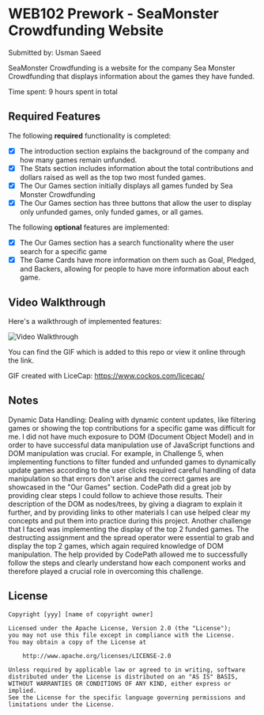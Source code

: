 # WEB102 Prework - SeaMonster Crowdfunding Website

Submitted by: Usman Saeed

SeaMonster Crowdfunding is a website for the company Sea Monster Crowdfunding that displays information about the games they have funded.

Time spent: 9 hours spent in total

## Required Features

The following **required** functionality is completed:

* [x] The introduction section explains the background of the company and how many games remain unfunded.
* [x] The Stats section includes information about the total contributions and dollars raised as well as the top two most funded games.
* [x] The Our Games section initially displays all games funded by Sea Monster Crowdfunding
* [x] The Our Games section has three buttons that allow the user to display only unfunded games, only funded games, or all games.

The following **optional** features are implemented:

* [x] The Our Games section has a search functionality where the user search for a specific game
* [x] The Game Cards have more information on them such as Goal, Pledged, and Backers, allowing for people to have more information about each game.

## Video Walkthrough

Here's a walkthrough of implemented features:

<img src='https://imgur.com/JgEwJa9.gif' title='Video Walkthrough' width='' alt='Video Walkthrough' />

You can find the GIF which is added to this repo or view it online through the link.

GIF created with LiceCap: https://www.cockos.com/licecap/

## Notes

Dynamic Data Handling: Dealing with dynamic content updates, like filtering games or showing the top contributions for a specific game was difficult for me. I did not have much exposure to DOM (Document Object Model) and in order to have successful data manipulation use of JavaScript functions and DOM manipulation was crucial. For example, in Challenge 5, when implementing functions to filter funded and unfunded games to dynamically update games according to the user clicks required careful handling of data manipulation so that errors don't arise and the correct games are showcased in the "Our Games" section. CodePath did a great job by providing clear steps I could follow to achieve those results. Their description of the DOM as nodes/trees, by giving a diagram to explain it further, and by providing links to other materials I can use helped clear my concepts and put them into practice during this project. Another challenge that I faced was implementing the display of the top 2 funded games. The destructing assignment and the spread operator were essential to grab and display the top 2 games, which again required knowledge of DOM manipulation. The help provided by CodePath allowed me to successfully follow the steps and clearly understand how each component works and therefore played a crucial role in overcoming this challenge.

## License

    Copyright [yyy] [name of copyright owner]

    Licensed under the Apache License, Version 2.0 (the "License");
    you may not use this file except in compliance with the License.
    You may obtain a copy of the License at

        http://www.apache.org/licenses/LICENSE-2.0

    Unless required by applicable law or agreed to in writing, software
    distributed under the License is distributed on an "AS IS" BASIS,
    WITHOUT WARRANTIES OR CONDITIONS OF ANY KIND, either express or implied.
    See the License for the specific language governing permissions and
    limitations under the License.
